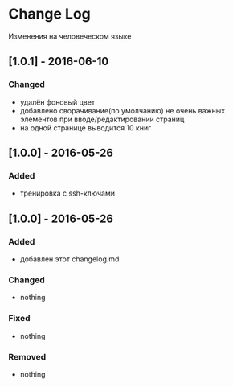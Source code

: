 # Change Log
Изменения на человеческом языке

## [1.0.1] - 2016-06-10
### Changed
- удалён фоновый цвет
- добавлено сворачивание(по умолчанию) не очень важных элементов при вводе/редактировании страниц
- на одной странице выводится 10 книг

## [1.0.0] - 2016-05-26
### Added
- тренировка с ssh-ключами

## [1.0.0] - 2016-05-26
### Added
- добавлен этот changelog.md

### Changed
- nothing

### Fixed
- nothing

### Removed
- nothing
